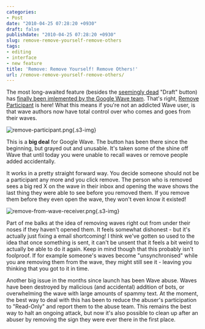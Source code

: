 ```yaml
---
categories:
- Post
date: "2010-04-25 07:28:20 +0930"
draft: false
publishdate: "2010-04-25 07:28:20 +0930"
slug: remove-remove-yourself-remove-others
tags:
- editing
- interface
- new feature
title: 'Remove: Remove Yourself! Remove Others!'
url: /remove-remove-yourself-remove-others/
---
```

The most long-awaited feature (besides the [seemingly
dead](//the.geekorium.com.au/shortcut-on-buttons-interface-update/)
"Draft" button) has [finally been imlemented by the Google Wave
team](http://googlewave.blogspot.com/2010/04/removing-participants.html).
That's right, [Remove
Participant](//the.geekorium.com.au/lars-remove-participant-feature-due-within-a-month/)
is here! What this means if you're not an addicted Wave user, is that
wave authors now have total control over who comes and goes from their
waves.

![remove-participant.png](https://turbo.geekorium.com.au/images/remove-participant.png){.s3-img}

This is a **big deal** for Google Wave. The button has been there since
the beginning, but grayed out and unusable. It's taken some of the shine
off Wave that until today you were unable to recall waves or remove
people added accidentally.

It works in a pretty straight forward way. You decide someone should not
be a participant any more and you click remove. The person who is
removed sees a big red X on the wave in their inbox and opening the wave
shows the last thing they were able to see before you removed them. If
you remove them before they even open the wave, they won't even know it
existed!

![remove-from-wave-receiver.png](https://turbo.geekorium.com.au/images/remove-from-wave-receiver.png){.s3-img}

Part of me balks at the idea of removing waves right out from under
their noses if they haven't opened them. It feels somewhat dishonest -
but it's actually just fixing a email shortcoming! I think we've gotten
so used to the idea that once something is sent, it can't be unsent that
it feels a bit weird to actually be able to do it again. Keep in mind
though that this probably isn't foolproof. If for example someone's
waves become "unsynchronised" while you are removing them from the wave,
they might still see it - leaving you thinking that you got to it in
time.

Another big issue in the months since launch has been Wave abuse. Waves
have been destroyed by malicious (and accidental) addition of bots, or
overwhelming the wave with large amounts of spammy text. At the moment,
the best way to deal with this has been to reduce the abuser's
participation to "Read-Only" and report them to the abuse team. This
remains the best way to halt an ongoing attack, but now it's also
possible to clean up after an abuser by removing the sign they were ever
there in the first place.